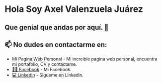 # Hola Soy Axel Valenzuela Juárez
## Que genial que andas por aquí. 👋
## 📫 No dudes en contactarme en:
* [Mi Pagina Web Personal](http://www.axelvalenzuela.com) - Mi increible pagina web personal, encuentra mi portafolio, CV y contactame.
* [🧑🏻 Facebook](https://www.facebook.com/axel.valenzuelajuarez) - Mi Facebook.
* [💻 Linkedin](https://www.linkedin.com/in/axel-valenzuela-ju%C3%A1rez-aa036a103) - Sigueme en Linkedin.

<!--
**AntiDesert5/AntiDesert5** is a ✨ _special_ ✨ repository because its `README.md` (this file) appears on your GitHub profile.

Here are some ideas to get you started:

- 🔭 I’m currently working on ...
- 🌱 I’m currently learning ...
- 👯 I’m looking to collaborate on ...
- 🤔 I’m looking for help with ...
- 💬 Ask me about ...
- 📫 How to reach me: ...
- 😄 Pronouns: ...
- ⚡ Fun fact: ...
-->
